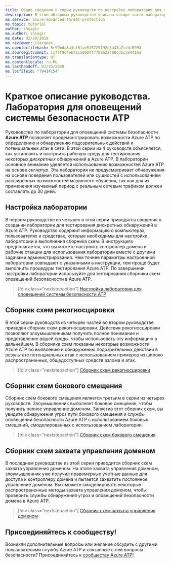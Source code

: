 ```yaml
---
title: Общие сведения о серии руководств по настройке лаборатории для оповещений системы безопасности Azure ATP
description: В этом обзорном руководстве описаны четыре части лаборатории для оповещений безопасности Azure ATP, используемые для моделирования и обнаружения угроз в Azure ATP.
ms.service: azure-advanced-threat-protection
ms.topic: tutorial
author: shsagir
ms.author: shsagir
ms.date: 02/28/2019
ms.reviewer: itargoet
ms.openlocfilehash: 5c99bda8a3cf6fae515725192e8a43a7ccbf6993
ms.sourcegitcommit: 11fff9d4ebf1c50b04f7789a22c80cdbc3e4416a
ms.translationtype: HT
ms.contentlocale: ru-RU
ms.lasthandoff: 03/15/2020
ms.locfileid: "79414154"
---
```

# <a name="tutorial-overview-atp-security-alert-lab"></a>Краткое описание руководства. Лаборатория для оповещений системы безопасности ATP

Руководство по лаборатории для оповещений системы безопасности **Azure ATP** позволяет продемонстрировать возможности Azure ATP по определению и обнаружению подозрительных действий и потенциальных атак в сети. В этой серии из 4 руководств объясняется, как установить и настроить рабочую среду для тестирования некоторых *дискретных* обнаружений в Azure ATP. В лаборатории основное внимание уделяется использованию возможностей Azure ATP на основе *сигнатур*. Эта лаборатория не предусматривает обнаружения на основе поведения пользователей или сущностей с использованием расширенных возможностей машинного обучения, так как для их применения изучаемый период с реальным сетевым трафиком должен составлять до 30 дней.

## <a name="lab-setup"></a>Настройка лаборатории

В первом руководстве из четырех в этой серии приводятся сведения о создании лаборатории для тестирования дискретных обнаружений в Azure ATP. Руководство содержит информацию о компьютерах, пользователях и средствах, которые необходимы для настройки лаборатории и выполнения сборника схем. В инструкциях предполагается, что вы можете настроить контроллер домена и рабочие станции для использования лаборатории вместе с другими задачами администрирования. Чем точнее параметры настроенной лаборатории совпадают с указанными в инструкции, тем проще будет выполнить процедуры тестирования Azure ATP. По завершении настройки лаборатории используйте для тестирования сборники схем оповещений безопасности в Azure ATP.

> [!div class="nextstepaction"]
> [Настройка лаборатории для оповещений системы безопасности ATP](atp-playbook-setup-lab.md)

## <a name="reconnaissance-playbook"></a>Сборник схем рекогносцировки

В этой серии руководств из четырех частей во втором руководстве приведен сборник схем рекогносцировки. Действия рекогносцировки позволяют злоумышленникам получить полное понимание и представление вашей среды, чтобы использовать эту информацию в дальнейшем. В сборнике схем показаны некоторые возможности Azure ATP по выявлению и обнаружению подозрительных действий в результате потенциальных атак с использованием примеров из широко распространенных, общедоступных средств взлома и атак.

> [!div class="nextstepaction"]
> [Сборник схем рекогносцировки](atp-playbook-reconnaissance.md)


## <a name="lateral-movement-playbook"></a>Сборник схем бокового смещения

Сборник схем бокового смещения является третьим в серии из четырех руководств. Злоумышленник выполняет боковое смещение, чтобы получить полное управление доменом. Запустив этот сборник схем, вы увидите обнаружения угроз пути бокового смещения и службы оповещений безопасности Azure ATP с использованием боковых смещений, смоделированных с использованием лаборатории.  

> [!div class="nextstepaction"]
> [Сборник схем бокового смещения](atp-playbook-lateral-movement.md)

## <a name="domain-dominance-playbook"></a>Сборник схем захвата управления доменом

В последнем руководстве из этой серии приводится сборник схем захвата управления доменом. На этапе захвата управления доменом, злоумышленник уже получил правомерные учетные данные для доступа к контроллеру домена и пытается захватить постоянное управление доменом. Вы сможете смоделировать некоторые распространенные методы захвата управления доменом, чтобы проверить службы обнаружения угроз и оповещений безопасности домена в Azure ATP.

> [!div class="nextstepaction"]
> [Сборник схем захвата управления доменом](atp-playbook-domain-dominance.md)


## <a name="join-the-community"></a>Присоединяйтесь к сообществу!

Возникли дополнительные вопросы или желание обсудить с другими пользователями службу Azure ATP и связанные с ней вопросы безопасности? Присоединяйтесь к [сообществу Azure ATP](https://techcommunity.microsoft.com/t5/Azure-Advanced-Threat-Protection/bd-p/AzureAdvancedThreatProtection)!
